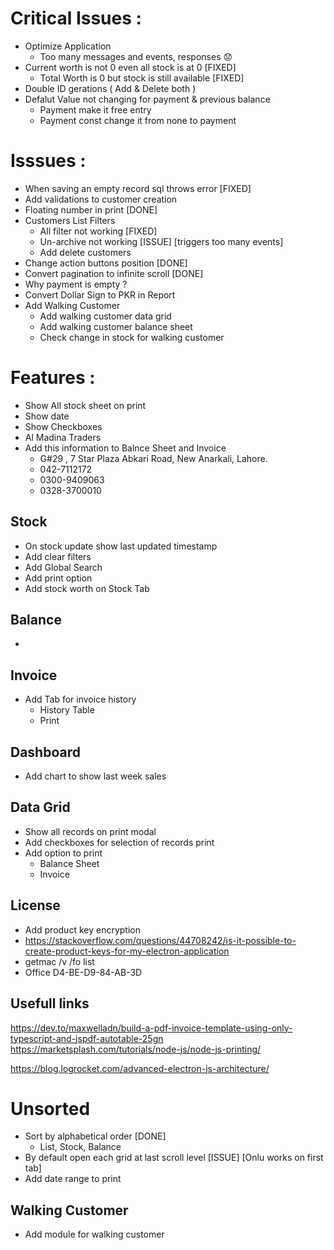 # Critical Issues :

- Optimize Application
  - Too many messages and events, responses 😟
- Current worth is not 0 even all stock is at 0 [FIXED]
  - Total Worth is 0 but stock is still available [FIXED]
- Double ID gerations ( Add & Delete both )
- Defalut Value not changing for payment & previous balance
  - Payment make it free entry
  - Payment const change it from none to payment

# Isssues :

- When saving an empty record sql throws error [FIXED]
- Add validations to customer creation
- Floating number in print [DONE]
- Customers List Filters
  - All filter not working [FIXED]
  - Un-archive not working [ISSUE] [triggers too many events]
  - Add delete customers
- Change action buttons position [DONE]
- Convert pagination to infinite scroll [DONE]
- Why payment is empty ?
- Convert Dollar Sign to PKR in Report
- Add Walking Customer
  - Add walking customer data grid
  - Add walking customer balance sheet
  - Check change in stock for walking customer

# Features :

- Show All stock sheet on print
- Show date
- Show Checkboxes
- Al Madina Traders
- Add this information to Balnce Sheet and Invoice
  - G#29 , 7 Star Plaza Abkari Road, New Anarkali, Lahore.
  - 042-7112172
  - 0300-9409063
  - 0328-3700010

## Stock

- On stock update show last updated timestamp
- Add clear filters
- Add Global Search
- Add print option
- Add stock worth on Stock Tab

## Balance

-

## Invoice

- Add Tab for invoice history
  - History Table
  - Print

## Dashboard

- Add chart to show last week sales

## Data Grid

- Show all records on print modal
- Add checkboxes for selection of records print
- Add option to print
  - Balance Sheet
  - Invoice

## License

- Add product key encryption
- https://stackoverflow.com/questions/44708242/is-it-possible-to-create-product-keys-for-my-electron-application
- getmac /v /fo list
- Office D4-BE-D9-84-AB-3D

## Usefull links

https://dev.to/maxwelladn/build-a-pdf-invoice-template-using-only-typescript-and-jspdf-autotable-25gn
https://marketsplash.com/tutorials/node-js/node-js-printing/

https://blog.logrocket.com/advanced-electron-js-architecture/

# Unsorted

- Sort by alphabetical order [DONE]
  - List, Stock, Balance
- By default open each grid at last scroll level [ISSUE] [Onlu works on first tab]
- Add date range to print

## Walking Customer

- Add module for walking customer

